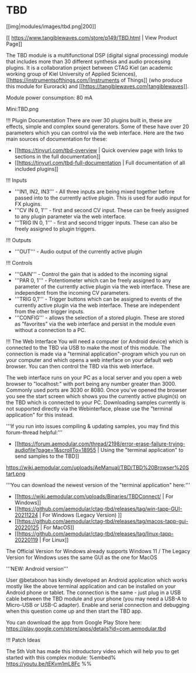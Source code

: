 # TBD
[[img|modules/images/tbd.png|200]]

[[ https://www.tangiblewaves.com/store/p149/TBD.html | View Product Page]]

The TBD module is a multifunctional DSP (digital signal processing) module that includes more than 30 different synthesis and audio processing plugins. It is a collaboration project between CTAG Kiel (an academic working group of Kiel University of Applied Sciences), [[https://instrumentsofthings.com/|Instruments of Things]] (who produce this module for Eurorack) and [[https://tangiblewaves.com|tangiblewaves]].

Module power consumption: 80 mA

Mini:TBD.png

!!! Plugin Documentation
There are over 30 plugins built in, these are effects, simple and complex sound generators. Some of these have over 20 parameters which you can control via the web interface. Here are the two main sources of documentation for these:
* [[https://tinyurl.com/tbd-overview | Quick overview page with links to sections in the full documentation]]
* [[https://tinyurl.com/tbd-full-documentation | Full documentation of all included plugins]]

!!! Inputs
* '''IN1, IN2, IN3''' - All three inputs are being mixed together before passed into to the currently active plugin. This is used for audio input for FX plugins.
* '''CV IN 0, 1''' - first and second CV input. These can be freely assigned to any plugin parameter via the web interface.
* '''TRIG IN 0, 1''' - first and second trigger inputs. These can also be freely assigned to plugin triggers.

!!! Outputs
* '''OUT''' - Audio output of the currently active plugin

!!! Controls
* '''GAIN''' - Control the gain that is added to the incoming signal
* '''PAR 0, 1''' - Potentiometer which can be freely assigned to any parameter of the currently active plugin via the web interface. These are independent from the incoming CV parameters.
* '''TRIG 0,1''' - Trigger buttons which can be assigned to events of the currently active plugin via the web interface. These are independent from the other trigger inputs.
* '''CONFIG''' - allows the selection of a stored plugin. These are stored as "favorites" via the web interface and persist in the module even without a connection to a PC.

!!! The Web Interface
You will need a computer (or Android device) which is connected to the TBD via USB to make the most of this module. The connection is made via a "terminal application"-program which you run on your computer and which opens a web interface on your default web browser. You can then control the TBD via this web interface.

The web interface runs on your PC as a local server and you open a web browser to "localhost:<port>" with port being any number greater than 3000. Commonly used ports are 3030 or 8080. Once you've opened the browser you see the start screen which shows you the currently active plugin(s) on the TBD which is connected to your PC. Downloading samples currently is not supported directly via the Webinterface, please use the "terminal application" for this instead.

'''If you run into issues compiling & updating samples, you may find this forum-thread helpful:'''

* [[https://forum.aemodular.com/thread/2198/error-erase-failure-trying-audiofile?page=1&scrollTo=18955  | Using the "terminal application" to send samples to the TBD]]

https://wiki.aemodular.com/uploads/AeManual/TBD/TBD%20Browser%20Start.png

'''You can download the newest version of the "terminal application" here:'''

* [[https://wiki.aemodular.com/uploads/Binaries/TBDConnect/ | For Windows]]
* [[https://github.com/aemodular/ctag-tbd/releases/tag/win-tapp-GUI-20211224 | For Windows (Legacy Version) ]]
* [[https://github.com/aemodular/ctag-tbd/releases/tag/macos-tapp-gui-20220125 | For MacOS]]
* [[https://github.com/aemodular/ctag-tbd/releases/tag/linux-tapp-20220119 | For Linux]]

The Official Version for Windows already supports Windows 11 / The Legacy Version for Windows uses the same GUI as the one for MacOS

'''NEW: Android version'''

User @betaboon has kindly developed an Android application which works mostly like the above terminal application and can be installed on your Android phone or tablet. The connection is the same - just plug in a USB cable between the TBD module and your phone (you may need a USB-A to Micro-USB or USB-C adapter). Enable and serial connection and debugging when this question come up and then start the TBD app. 

You can download the app from Google Play Store here: https://play.google.com/store/apps/details?id=com.aemodular.tbd

!!! Patch Ideas

The 5th Volt has made this introductory video which will help you to get started with this complex module:
%embed% https://youtu.be/tEKvm1mL8Fc %%
